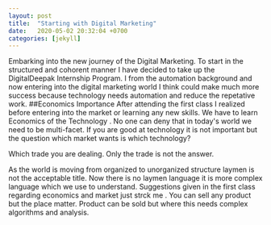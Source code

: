 ```yaml
---
layout: post
title:  "Starting with Digital Marketing"
date:   2020-05-02 20:32:04 +0700
categories: [jekyll]
---
```

Embarking into the new journey of the Digital Marketing. To start in the structured and cohorent manner I have decided to take up the DigitalDeepak Internship Program. I from the automation background and now entering into the digital marketing world I think could make much more success because technology needs automation and reduce the repetative work.
##Economics Importance
After attending the first class I realized before entering into the market or learning any new skills. We have to learn Economics of the Technology . No one can deny that in today's world we need to be multi-facet. If you are good at technology it is not important but the question which market wants is which technology? 

Which trade you are dealing. Only the trade is not the answer.

As the world is moving from organized to unorganized structure laymen is not the acceptable title. Now there is no laymen language it is more complex language which we use to understand. Suggestions given in the first class regarding economics and market just strck me . You can sell any product but the place matter. Product can be sold but where this needs complex algorithms and analysis.


